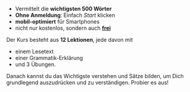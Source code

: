 - Vermittelt die **wichtigsten 500 Wörter**
- **Ohne Anmeldung**: Einfach *Start* klicken
- **mobil-optimiert** für Smartphones
- nicht nur kostenlos, sondern auch **[frei](https://github.com/Esperanto/kurso-zagreba-metodo)**

Der Kurs besteht aus **12 Lektionen**, jede davon mit

- einem Lesetext
- einer Grammatik-Erklärung
- und 3 Übungen.

Danach kannst du das Wichtigste verstehen und Sätze bilden, um Dich grundlegend auszudrücken und zu verständigen. Probier es aus!
